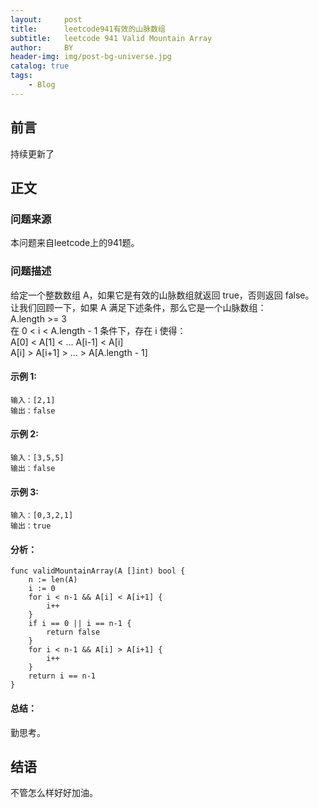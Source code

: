 ```yaml
---
layout:     post
title:      leetcode941有效的山脉数组
subtitle:   leetcode 941 Valid Mountain Array
author:     BY
header-img: img/post-bg-universe.jpg
catalog: true
tags:
    - Blog
---
```



## 前言

持续更新了

## 正文

### 问题来源

本问题来自leetcode上的941题。  

### 问题描述

给定一个整数数组 A，如果它是有效的山脉数组就返回 true，否则返回 false。  
让我们回顾一下，如果 A 满足下述条件，那么它是一个山脉数组：  
A.length >= 3  
在 0 < i < A.length - 1 条件下，存在 i 使得：  
A[0] < A[1] < ... A[i-1] < A[i]  
A[i] > A[i+1] > ... > A[A.length - 1]    

#### 示例 1:
```
输入：[2,1]
输出：false
```

#### 示例 2:
```
输入：[3,5,5]
输出：false
```

#### 示例 3:
```
输入：[0,3,2,1]
输出：true
```

#### 分析：  
```
func validMountainArray(A []int) bool {
    n := len(A)
    i := 0
    for i < n-1 && A[i] < A[i+1] {
        i++
    }
    if i == 0 || i == n-1 {
        return false
    }
    for i < n-1 && A[i] > A[i+1] {
        i++
    }
    return i == n-1
}
```

#### 总结：
勤思考。  

## 结语
不管怎么样好好加油。
